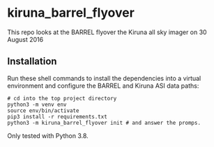 # kiruna_barrel_flyover
This repo looks at the BARREL flyover the Kiruna all sky imager on 30 August 2016

## Installation
Run these shell commands to install the dependencies into a virtual 
environment and configure the BARREL and Kiruna ASI data paths:

```
# cd into the top project directory
python3 -m venv env
source env/bin/activate
pip3 install -r requirements.txt
python3 -m kiruna_barrel_flyover init # and answer the promps.
```

Only tested with Python 3.8.